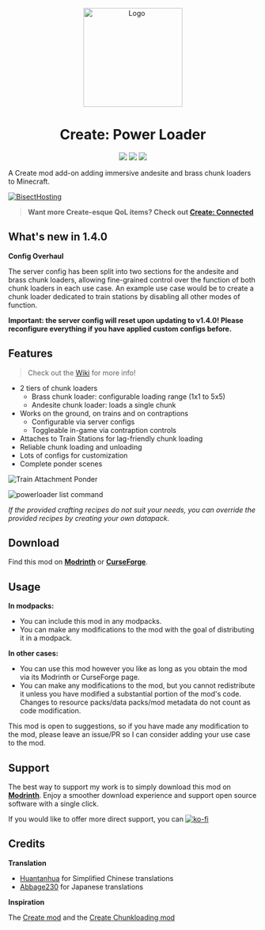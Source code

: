 <p align="center"><img src="https://raw.githubusercontent.com/hlysine/create_power_loader/main/src/main/resources/create_power_loader_icon.png" alt="Logo" width="200"></p>

<h1 align="center">Create: Power Loader</h1>

<p align="center">
    <a href="https://www.curseforge.com/minecraft/mc-mods/create-power-loader/files"><img src="https://cf.way2muchnoise.eu/versions/936020_all.svg"></a>
    <a href="https://modrinth.com/mod/create-power-loader/"><img src="https://img.shields.io/modrinth/dt/wPQ6GgFE?style=flat&label=Modrinth"></a>
    <a href="https://www.curseforge.com/minecraft/mc-mods/create-power-loader"><img src="https://img.shields.io/curseforge/dt/936020?style=flat&label=CurseForge"></a>
</p>

A Create mod add-on adding immersive andesite and brass chunk loaders to Minecraft.

[![BisectHosting](https://www.bisecthosting.com/partners/custom-banners/cd02548b-be01-4a01-b707-ffcb913f5299.webp)](https://bisecthosting.com/lysine)

> **Want more Create-esque QoL items? Check out [Create: Connected](https://modrinth.com/mod/create-connected)**

## What's new in 1.4.0

**Config Overhaul**

The server config has been split into two sections for the andesite and brass chunk loaders, 
allowing fine-grained control over the function of both chunk loaders in each use case.
An example use case would be to create a chunk loader dedicated to train stations by disabling all other modes of function.

**Important: the server config will reset upon updating to v1.4.0! Please reconfigure everything if you have applied custom configs before.**

## Features

> Check out the [Wiki](https://github.com/hlysine/create_power_loader/wiki) for more info!

- 2 tiers of chunk loaders
    - Brass chunk loader: configurable loading range (1x1 to 5x5)
    - Andesite chunk loader: loads a single chunk
- Works on the ground, on trains and on contraptions
    - Configurable via server configs
    - Toggleable in-game via contraption controls
- Attaches to Train Stations for lag-friendly chunk loading
- Reliable chunk loading and unloading
- Lots of configs for customization
- Complete ponder scenes

![Train Attachment Ponder](https://cdn.modrinth.com/data/wPQ6GgFE/images/0cdf2fecd6253f267cf32103e51a062b78ffaace.png)

![powerloader list command](https://github.com/hlysine/create_power_loader/assets/25472513/e28c9b7c-fa27-4ac1-aaf5-2500771439bd)

*If the provided crafting recipes do not suit your needs, you can override the provided recipes by creating your own
datapack.*

## Download

Find this mod on [**Modrinth**](https://modrinth.com/mod/create-power-loader) or
[**CurseForge**](https://legacy.curseforge.com/minecraft/mc-mods/create-power-loader).

## Usage

**In modpacks:**

- You can include this mod in any modpacks.
- You can make any modifications to the mod with the goal of distributing it in a modpack.

**In other cases:**

- You can use this mod however you like as long as you obtain the mod via its Modrinth or CurseForge page.
- You can make any modifications to the mod, but you cannot redistribute it unless you have modified a substantial
  portion of the mod's code. Changes to resource packs/data packs/mod metadata do not count as code modification.

This mod is open to suggestions, so if you have made any modification to the mod, please leave an issue/PR so I can
consider adding your use case to the mod.

## Support

The best way to support my work is to simply download this mod on [**Modrinth**](https://modrinth.com/mod/create-power-loader).
Enjoy a smoother download experience and support open source software with a single click.

If you would like to offer more direct support, you can [![ko-fi](https://ko-fi.com/img/githubbutton_sm.svg)](https://ko-fi.com/O4O2TL8YV)

## Credits

**Translation**

- [Huantanhua](https://github.com/Huantanhua) for Simplified Chinese translations
- [Abbage230](https://github.com/Abbage230) for Japanese translations

**Inspiration**

The [Create mod](https://github.com/Creators-of-Create/Create) and
the [Create Chunkloading mod](https://github.com/embeddedt/CreateChunkloading)